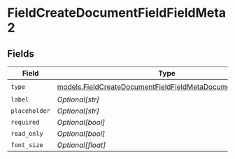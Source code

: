 # FieldCreateDocumentFieldFieldMeta2


## Fields

| Field                                                                                                                            | Type                                                                                                                             | Required                                                                                                                         | Description                                                                                                                      |
| -------------------------------------------------------------------------------------------------------------------------------- | -------------------------------------------------------------------------------------------------------------------------------- | -------------------------------------------------------------------------------------------------------------------------------- | -------------------------------------------------------------------------------------------------------------------------------- |
| `type`                                                                                                                           | [models.FieldCreateDocumentFieldFieldMetaDocumentsFieldsType](../models/fieldcreatedocumentfieldfieldmetadocumentsfieldstype.md) | :heavy_check_mark:                                                                                                               | N/A                                                                                                                              |
| `label`                                                                                                                          | *Optional[str]*                                                                                                                  | :heavy_minus_sign:                                                                                                               | N/A                                                                                                                              |
| `placeholder`                                                                                                                    | *Optional[str]*                                                                                                                  | :heavy_minus_sign:                                                                                                               | N/A                                                                                                                              |
| `required`                                                                                                                       | *Optional[bool]*                                                                                                                 | :heavy_minus_sign:                                                                                                               | N/A                                                                                                                              |
| `read_only`                                                                                                                      | *Optional[bool]*                                                                                                                 | :heavy_minus_sign:                                                                                                               | N/A                                                                                                                              |
| `font_size`                                                                                                                      | *Optional[float]*                                                                                                                | :heavy_minus_sign:                                                                                                               | N/A                                                                                                                              |